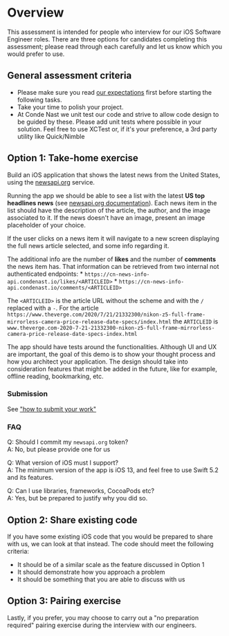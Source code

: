 # Overview
This assessment is intended for people who interview for our iOS Software Engineer roles. There are three options for candidates completing this assessment; please read through each carefully and let us know which you would prefer to use.

## General assessment criteria
 * Please make sure you read [our expectations](../README.md#what-we-are-looking-for) first before starting the following tasks.
 * Take your time to polish your project.
 * At Conde Nast we unit test our code and strive to allow code design to be guided by these. Please add unit tests where possible in your solution. Feel free to use XCTest or, if it's your preference, a 3rd party utility like Quick/Nimble

## Option 1: Take-home exercise

Build an iOS application that shows the latest news from the United States, using the [newsapi.org](https://newsapi.org) service.

Running the app we should be able to see a list with the latest **US top headlines news** (see [newsapi.org documentation](https://newsapi.org/docs/)).
Each news item in the list should have the description of the article, the author, and the image associated to it. 
If the news doesn't have an image, present an image placeholder of your choice.

If the user clicks on a news item it will navigate to a new screen displaying the full news article selected, and some info regarding it.

The additional info are the number of **likes** and the number of **comments** the news item has.
That information can be retrieved from two internal not authenticated endpoints: 
    * `https://cn-news-info-api.condenast.io/likes/<ARTICLEID>` 
    * `https://cn-news-info-api.condenast.io/comments/<ARTICLEID>`

The  `<ARTICLEID>`  is the article URL without the scheme and with the `/` replaced with a `-`.
For the article `https://www.theverge.com/2020/7/21/21332300/nikon-z5-full-frame-mirrorless-camera-price-release-date-specs/index.html` the `ARTICLEID` is `www.theverge.com-2020-7-21-21332300-nikon-z5-full-frame-mirrorless-camera-price-release-date-specs-index.html`

The app should have tests around the functionalities.
Although UI and UX are important, the goal of this demo is to show your thought process and how you architect your application. The design should take into consideration features that might be added in the future, like for example, offline reading, bookmarking, etc.

### Submission
See ["how to submit your work"](../README.md#how-to-submit-code)

### FAQ

Q: Should I commit my `newsapi.org` token?  
A: No, but please provide one for us

Q: What version of iOS must I support?  
A: The minimum version of the app is iOS 13, and feel free to use Swift 5.2 and its features. 

Q: Can I use libraries, frameworks, CocoaPods etc?  
A: Yes, but be prepared to justify why you did so.

## Option 2: Share existing code

If you have some existing iOS code that you would be prepared to share with us, we can look at that instead. The code should meet the following criteria:

* It should be of a similar scale as the feature discussed in Option 1
* It should demonstrate how you approach a problem
* It should be something that you are able to discuss with us

## Option 3: Pairing exercise

Lastly, if you prefer, you may choose to carry out a "no preparation required" pairing exercise during the interview with our engineers.